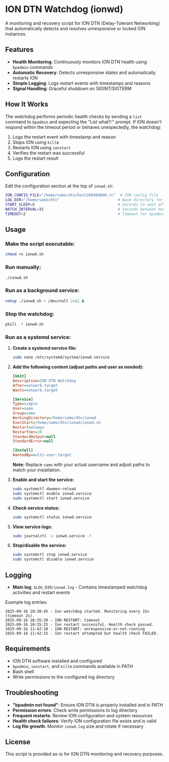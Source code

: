 # ION DTN Watchdog (ionwd)

A monitoring and recovery script for ION DTN (Delay-Tolerant Networking) that automatically detects and resolves unresponsive or locked ION instances.

## Features

- **Health Monitoring**: Continuously monitors ION DTN health using `bpadmin` commands
- **Automatic Recovery**: Detects unresponsive states and automatically restarts ION
- **Simple Logging**: Logs restart events with timestamps and reasons
- **Signal Handling**: Graceful shutdown on SIGINT/SIGTERM

## How It Works

The watchdog performs periodic health checks by sending a `list` command to `bpadmin` and expecting the "List what?:" prompt. If ION doesn't respond within the timeout period or behaves unexpectedly, the watchdog:

1. Logs the restart event with timestamp and reason
2. Stops ION using `killm`
3. Restarts ION using `ionstart`
4. Verifies the restart was successful
5. Logs the restart result

## Configuration

Edit the configuration section at the top of `ionwd.sh`:

```bash
ION_CONFIG_FILE="/home/samo/dtn/host268484800.rc"  # ION config file
LOG_DIR="/home/samo/dtn"                          # Base directory for ionwd.log
START_SLEEP=5                                     # Seconds to wait after stop/start
WATCH_INTERVAL=15                                 # Seconds between health checks
TIMEOUT=2                                         # Timeout for bpadmin responses
```

## Usage

### Make the script executable:
```bash
chmod +x ionwd.sh
```

### Run manually:
```bash
./ionwd.sh
```

### Run as a background service:
```bash
nohup ./ionwd.sh > /dev/null 2>&1 &
```

### Stop the watchdog:
```bash
pkill -f ionwd.sh
```

### Run as a systemd service:

1. **Create a systemd service file:**
   ```bash
   sudo nano /etc/systemd/system/ionwd.service
   ```

2. **Add the following content (adjust paths and user as needed):**
   ```ini
   [Unit]
   Description=ION DTN Watchdog
   After=network.target
   Wants=network.target

   [Service]
   Type=simple
   User=samo
   Group=samo
   WorkingDirectory=/home/samo/dtn/ionwd
   ExecStart=/home/samo/dtn/ionwd/ionwd.sh
   Restart=always
   RestartSec=10
   StandardOutput=null
   StandardError=null

   [Install]
   WantedBy=multi-user.target
   ```
   
   **Note:** Replace `samo` with your actual username and adjust paths to match your installation.

3. **Enable and start the service:**
   ```bash
   sudo systemctl daemon-reload
   sudo systemctl enable ionwd.service
   sudo systemctl start ionwd.service
   ```

4. **Check service status:**
   ```bash
   sudo systemctl status ionwd.service
   ```

5. **View service logs:**
   ```bash
   sudo journalctl -u ionwd.service -f
   ```

6. **Stop/disable the service:**
   ```bash
   sudo systemctl stop ionwd.service
   sudo systemctl disable ionwd.service
   ```

## Logging

- **Main log**: `$LOG_DIR/ionwd.log` - Contains timestamped watchdog activities and restart events

Example log entries:
```
2025-09-16 10:30:45 - Ion watchdog started. Monitoring every 15s (timeout 2s).
2025-09-16 10:35:20 - ION RESTART: timeout
2025-09-16 10:35:25 - Ion restart successful. Health check passed.
2025-09-16 11:42:10 - ION RESTART: unresponsive-or-not-running
2025-09-16 11:42:15 - Ion restart attempted but health check FAILED.
```

## Requirements

- ION DTN software installed and configured
- `bpadmin`, `ionstart`, and `killm` commands available in PATH
- Bash shell
- Write permissions to the configured log directory

## Troubleshooting

- **"bpadmin not found"**: Ensure ION DTN is properly installed and in PATH
- **Permission errors**: Check write permissions to log directory
- **Frequent restarts**: Review ION configuration and system resources
- **Health check failures**: Verify ION configuration file exists and is valid
- **Log file growth**: Monitor `ionwd.log` size and rotate if necessary

## License

This script is provided as-is for ION DTN monitoring and recovery purposes.